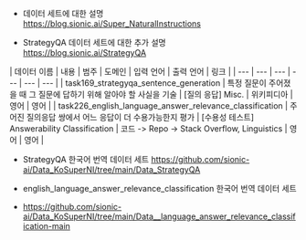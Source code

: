 - 데이터 세트에 대한 설명     
https://blog.sionic.ai/Super_NaturalInstructions

- StrategyQA 데이터 세트에 대한 추가 설명    
https://blog.sionic.ai/StrategyQA

| 데이터 이름 | 내용 | 범주 | 도메인 | 입력 언어 | 출력 언어 | 링크 |
| --- | --- | --- | --- | --- | --- |
| task169_strategyqa_sentence_generation | 특정 질문이 주어졌을 때 그 질문에 답하기 위해 알아야 할 사실을 기술 | [질의 응답] Misc. | 위키피디아 | 영어 | 영어 | 
| task226_english_language_answer_relevance_classification | 주어진 질의응답 쌍에서 어느 응답이 더 수용가능한지 평가 | [수용성 테스트] Answerability Classification | 코드 -> Repo -> Stack Overflow, Linguistics | 영어 | 영어 |


- StrategyQA 한국어 번역 데이터 세트
https://github.com/sionic-ai/Data_KoSuperNI/tree/main/Data_StrategyQA

- english_language_answer_relevance_classification 한국어 번역 데이터 세트 
- https://github.com/sionic-ai/Data_KoSuperNI/tree/main/Data__language_answer_relevance_classification-main
